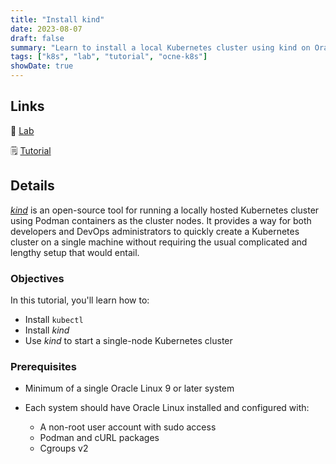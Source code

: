 ```yaml
---
title: "Install kind"
date: 2023-08-07
draft: false
summary: "Learn to install a local Kubernetes cluster using kind on Oracle Linux to develop for Cloud Native environments."
tags: ["k8s", "lab", "tutorial", "ocne-k8s"]
showDate: true
---
```


## Links

:crescent_moon: [Lab](https://luna.oracle.com/lab/30610e81-95e7-4c54-85bc-efcb5e757e04)

:spiral_notepad: [Tutorial](https://docs.oracle.com/en/learn/ol-kind)

## Details

[*kind*](https://kind.sigs.k8s.io/) is an open-source tool for running a locally hosted Kubernetes cluster using Podman containers as the cluster nodes. It provides a way for both developers and DevOps administrators to quickly create a Kubernetes cluster on a single machine without requiring the usual complicated and lengthy setup that would entail.

### Objectives

In this tutorial, you'll learn how to:

- Install `kubectl`
- Install *kind*
- Use *kind* to start a single-node Kubernetes cluster

### Prerequisites

- Minimum of a single Oracle Linux 9 or later system

- Each system should have Oracle Linux installed and configured with:
    - A non-root user account with sudo access
    - Podman and cURL packages
    - Cgroups v2
